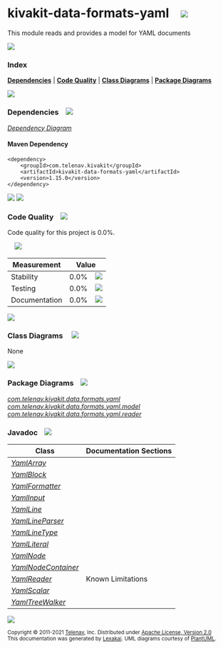 [//]: # (start-user-text)



[//]: # (end-user-text)

# kivakit-data-formats-yaml &nbsp;&nbsp; <img src="https://telenav.github.io/telenav-assets/images/icons/bits-32.png" srcset="https://telenav.github.io/telenav-assets/images/icons/bits-32-2x.png 2x"/>

This module reads and provides a model for YAML documents

<img src="https://telenav.github.io/telenav-assets/images/separators/horizontal-line-512.png" srcset="https://telenav.github.io/telenav-assets/images/separators/horizontal-line-512-2x.png 2x"/>

### Index



[**Dependencies**](#dependencies) | [**Code Quality**](#code-quality) | [**Class Diagrams**](#class-diagrams) | [**Package Diagrams**](#package-diagrams)

<img src="https://telenav.github.io/telenav-assets/images/separators/horizontal-line-512.png" srcset="https://telenav.github.io/telenav-assets/images/separators/horizontal-line-512-2x.png 2x"/>

### Dependencies <a name="dependencies"></a> &nbsp;&nbsp; <img src="https://telenav.github.io/telenav-assets/images/icons/dependencies-32.png" srcset="https://telenav.github.io/telenav-assets/images/icons/dependencies-32-2x.png 2x"/>

[*Dependency Diagram*](https://www.kivakit.org/1.15.0/lexakai/kivakit-extensions/kivakit-data/formats/yaml/documentation/diagrams/dependencies.svg)

#### Maven Dependency

    <dependency>
        <groupId>com.telenav.kivakit</groupId>
        <artifactId>kivakit-data-formats-yaml</artifactId>
        <version>1.15.0</version>
    </dependency>

<img src="https://telenav.github.io/telenav-assets/images/separators/horizontal-line-128.png" srcset="https://telenav.github.io/telenav-assets/images/separators/horizontal-line-128-2x.png 2x"/>

[//]: # (start-user-text)



[//]: # (end-user-text)

<img src="https://telenav.github.io/telenav-assets/images/separators/horizontal-line-128.png" srcset="https://telenav.github.io/telenav-assets/images/separators/horizontal-line-128-2x.png 2x"/>

### Code Quality <a name="code-quality"></a> &nbsp;&nbsp; <img src="https://telenav.github.io/telenav-assets/images/icons/ruler-32.png" srcset="https://telenav.github.io/telenav-assets/images/icons/ruler-32-2x.png 2x"/>

Code quality for this project is 0.0%.  
  
&nbsp; &nbsp; <img src="https://telenav.github.io/telenav-assets/images/meters/meter-0-96.png" srcset="https://telenav.github.io/telenav-assets/images/meters/meter-0-96-2x.png 2x"/>

| Measurement   | Value                    |
|---------------|--------------------------|
| Stability     | 0.0%&nbsp; &nbsp; <img src="https://telenav.github.io/telenav-assets/images/meters/meter-0-96.png" srcset="https://telenav.github.io/telenav-assets/images/meters/meter-0-96-2x.png 2x"/>     |
| Testing       | 0.0%&nbsp; &nbsp; <img src="https://telenav.github.io/telenav-assets/images/meters/meter-0-96.png" srcset="https://telenav.github.io/telenav-assets/images/meters/meter-0-96-2x.png 2x"/>       |
| Documentation | 0.0%&nbsp; &nbsp; <img src="https://telenav.github.io/telenav-assets/images/meters/meter-0-96.png" srcset="https://telenav.github.io/telenav-assets/images/meters/meter-0-96-2x.png 2x"/> |

<img src="https://telenav.github.io/telenav-assets/images/separators/horizontal-line-128.png" srcset="https://telenav.github.io/telenav-assets/images/separators/horizontal-line-128-2x.png 2x"/>

### Class Diagrams <a name="class-diagrams"></a> &nbsp; &nbsp; <img src="https://telenav.github.io/telenav-assets/images/icons/diagram-40.png" srcset="https://telenav.github.io/telenav-assets/images/icons/diagram-40-2x.png 2x"/>

None

<img src="https://telenav.github.io/telenav-assets/images/separators/horizontal-line-128.png" srcset="https://telenav.github.io/telenav-assets/images/separators/horizontal-line-128-2x.png 2x"/>

### Package Diagrams <a name="package-diagrams"></a> &nbsp;&nbsp; <img src="https://telenav.github.io/telenav-assets/images/icons/box-24.png" srcset="https://telenav.github.io/telenav-assets/images/icons/box-24-2x.png 2x"/>

[*com.telenav.kivakit.data.formats.yaml*](https://www.kivakit.org/1.15.0/lexakai/kivakit-extensions/kivakit-data/formats/yaml/documentation/diagrams/com.telenav.kivakit.data.formats.yaml.svg)  
[*com.telenav.kivakit.data.formats.yaml.model*](https://www.kivakit.org/1.15.0/lexakai/kivakit-extensions/kivakit-data/formats/yaml/documentation/diagrams/com.telenav.kivakit.data.formats.yaml.model.svg)  
[*com.telenav.kivakit.data.formats.yaml.reader*](https://www.kivakit.org/1.15.0/lexakai/kivakit-extensions/kivakit-data/formats/yaml/documentation/diagrams/com.telenav.kivakit.data.formats.yaml.reader.svg)

### Javadoc <a name="code-quality"></a> &nbsp;&nbsp; <img src="https://telenav.github.io/telenav-assets/images/icons/books-24.png" srcset="https://telenav.github.io/telenav-assets/images/icons/books-24-2x.png 2x"/>

| Class | Documentation Sections  |
|-------|-------------------------|
| [*YamlArray*](https://www.kivakit.org/1.15.0/javadoc/kivakit-extensions/kivakit-data-formats-yaml/com/telenav/kivakit/data/formats/yaml/model/YamlArray.html) |  |  
| [*YamlBlock*](https://www.kivakit.org/1.15.0/javadoc/kivakit-extensions/kivakit-data-formats-yaml/com/telenav/kivakit/data/formats/yaml/model/YamlBlock.html) |  |  
| [*YamlFormatter*](https://www.kivakit.org/1.15.0/javadoc/kivakit-extensions/kivakit-data-formats-yaml/com/telenav/kivakit/data/formats/yaml/YamlFormatter.html) |  |  
| [*YamlInput*](https://www.kivakit.org/1.15.0/javadoc/kivakit-extensions/kivakit-data-formats-yaml/com/telenav/kivakit/data/formats/yaml/reader/YamlInput.html) |  |  
| [*YamlLine*](https://www.kivakit.org/1.15.0/javadoc/kivakit-extensions/kivakit-data-formats-yaml/com/telenav/kivakit/data/formats/yaml/reader/YamlLine.html) |  |  
| [*YamlLineParser*](https://www.kivakit.org/1.15.0/javadoc/kivakit-extensions/kivakit-data-formats-yaml/com/telenav/kivakit/data/formats/yaml/reader/YamlLineParser.html) |  |  
| [*YamlLineType*](https://www.kivakit.org/1.15.0/javadoc/kivakit-extensions/kivakit-data-formats-yaml/com/telenav/kivakit/data/formats/yaml/reader/YamlLineType.html) |  |  
| [*YamlLiteral*](https://www.kivakit.org/1.15.0/javadoc/kivakit-extensions/kivakit-data-formats-yaml/com/telenav/kivakit/data/formats/yaml/model/YamlLiteral.html) |  |  
| [*YamlNode*](https://www.kivakit.org/1.15.0/javadoc/kivakit-extensions/kivakit-data-formats-yaml/com/telenav/kivakit/data/formats/yaml/model/YamlNode.html) |  |  
| [*YamlNodeContainer*](https://www.kivakit.org/1.15.0/javadoc/kivakit-extensions/kivakit-data-formats-yaml/com/telenav/kivakit/data/formats/yaml/model/YamlNodeContainer.html) |  |  
| [*YamlReader*](https://www.kivakit.org/1.15.0/javadoc/kivakit-extensions/kivakit-data-formats-yaml/com/telenav/kivakit/data/formats/yaml/reader/YamlReader.html) | Known Limitations |  
| [*YamlScalar*](https://www.kivakit.org/1.15.0/javadoc/kivakit-extensions/kivakit-data-formats-yaml/com/telenav/kivakit/data/formats/yaml/model/YamlScalar.html) |  |  
| [*YamlTreeWalker*](https://www.kivakit.org/1.15.0/javadoc/kivakit-extensions/kivakit-data-formats-yaml/com/telenav/kivakit/data/formats/yaml/YamlTreeWalker.html) |  |  

[//]: # (start-user-text)



[//]: # (end-user-text)

<img src="https://telenav.github.io/telenav-assets/images/separators/horizontal-line-512.png" srcset="https://telenav.github.io/telenav-assets/images/separators/horizontal-line-512-2x.png 2x"/>

<sub>Copyright &#169; 2011-2021 [Telenav](https://telenav.com), Inc. Distributed under [Apache License, Version 2.0](LICENSE)</sub>  
<sub>This documentation was generated by [Lexakai](https://lexakai.org). UML diagrams courtesy of [PlantUML](https://plantuml.com).</sub>
